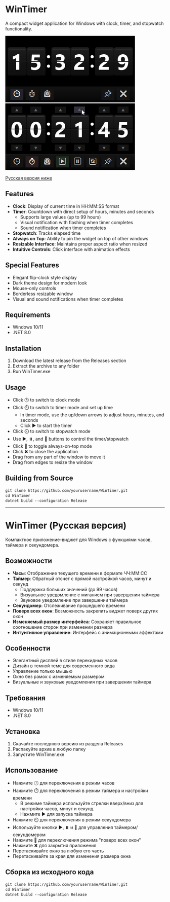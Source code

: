 # WinTimer

A compact widget application for Windows with clock, timer, and stopwatch functionality.

![Clock Mode](WinTimer-clock.png)\
![Timer Mode](WinTimer-countdown.png)

[Русская версия ниже](#wintimer-ru)

## Features

- **Clock**: Display of current time in HH:MM:SS format
- **Timer**: Countdown with direct setup of hours, minutes and seconds
   - Supports large values (up to 99 hours)
   - Visual notification with flashing when timer completes
   - Sound notification when timer completes
- **Stopwatch**: Tracks elapsed time
- **Always on Top**: Ability to pin the widget on top of other windows
- **Resizable Interface**: Maintains proper aspect ratio when resized
- **Intuitive Controls**: Click interface with animation effects

## Special Features

- Elegant flip-clock style display
- Dark theme design for modern look
- Mouse-only controls
- Borderless resizable window
- Visual and sound notifications when timer completes

## Requirements

- Windows 10/11
- .NET 8.0

## Installation

1. Download the latest release from the Releases section
2. Extract the archive to any folder
3. Run WinTimer.exe

## Usage

- Click 🕒 to switch to clock mode
- Click ⏱️ to switch to timer mode and set up time
  - In timer mode, use the up/down arrows to adjust hours, minutes, and seconds
  - Click ▶️ to start the timer
- Click ⏲️ to switch to stopwatch mode
- Use ▶️, ⏸️, and 🔄 buttons to control the timer/stopwatch
- Click 📌 to toggle always-on-top mode
- Click ✖ to close the application
- Drag from any part of the window to move it
- Drag from edges to resize the window

## Building from Source

```
git clone https://github.com/yourusername/WinTimer.git
cd WinTimer
dotnet build --configuration Release
```

---

<a name="wintimer-ru"></a>
# WinTimer (Русская версия)

Компактное приложение-виджет для Windows с функциями часов, таймера и секундомера.

## Возможности

- **Часы**: Отображение текущего времени в формате ЧЧ:ММ:СС
- **Таймер**: Обратный отсчет с прямой настройкой часов, минут и секунд
   - Поддержка больших значений (до 99 часов)
   - Визуальное уведомление с миганием при завершении таймера
   - Звуковое уведомление при завершении таймера
- **Секундомер**: Отслеживание прошедшего времени
- **Поверх всех окон**: Возможность закрепить виджет поверх других окон
- **Изменяемый размер интерфейса**: Сохраняет правильное соотношение сторон при изменении размера
- **Интуитивное управление**: Интерфейс с анимационными эффектами

## Особенности

- Элегантный дисплей в стиле перекидных часов
- Дизайн в темной теме для современного вида
- Управление только мышью
- Окно без рамок с изменяемым размером
- Визуальные и звуковые уведомления при завершении таймера

## Требования

- Windows 10/11
- .NET 8.0

## Установка

1. Скачайте последнюю версию из раздела Releases
2. Распакуйте архив в любую папку
3. Запустите WinTimer.exe

## Использование

- Нажмите 🕒 для переключения в режим часов
- Нажмите ⏱️ для переключения в режим таймера и настройки времени
  - В режиме таймера используйте стрелки вверх/вниз для настройки часов, минут и секунд
  - Нажмите ▶️ для запуска таймера
- Нажмите ⏲️ для переключения в режим секундомера
- Используйте кнопки ▶️, ⏸️ и 🔄 для управления таймером/секундомером
- Нажмите 📌 для переключения режима "поверх всех окон"
- Нажмите ✖ для закрытия приложения
- Перетаскивайте окно за любую его часть
- Перетаскивайте за края для изменения размера окна

## Сборка из исходного кода

```
git clone https://github.com/yourusername/WinTimer.git
cd WinTimer
dotnet build --configuration Release
```